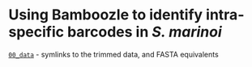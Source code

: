 # Using Bamboozle to identify intra-specific barcodes in _S. marinoi_

[`00_data`](00_data/) - symlinks to the trimmed data, and FASTA equivalents
